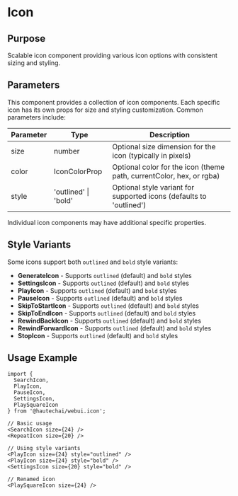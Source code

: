 # Icon

## Purpose
Scalable icon component providing various icon options with consistent sizing and styling.

## Parameters

This component provides a collection of icon components. Each specific icon has its own props for size and styling customization. Common parameters include:

| Parameter | Type | Description |
|-----------|------|-------------|
| size | number | Optional size dimension for the icon (typically in pixels) |
| color | IconColorProp | Optional color for the icon (theme path, currentColor, hex, or rgba) |
| style | 'outlined' \| 'bold' | Optional style variant for supported icons (defaults to 'outlined') |

Individual icon components may have additional specific properties.

## Style Variants

Some icons support both `outlined` and `bold` style variants:

- **GenerateIcon** - Supports `outlined` (default) and `bold` styles
- **SettingsIcon** - Supports `outlined` (default) and `bold` styles  
- **PlayIcon** - Supports `outlined` (default) and `bold` styles
- **PauseIcon** - Supports `outlined` (default) and `bold` styles
- **SkipToStartIcon** - Supports `outlined` (default) and `bold` styles
- **SkipToEndIcon** - Supports `outlined` (default) and `bold` styles
- **RewindBackIcon** - Supports `outlined` (default) and `bold` styles
- **RewindForwardIcon** - Supports `outlined` (default) and `bold` styles
- **StopIcon** - Supports `outlined` (default) and `bold` styles

## Usage Example
```tsx
import { 
  SearchIcon, 
  PlayIcon, 
  PauseIcon, 
  SettingsIcon,
  PlaySquareIcon 
} from '@hautechai/webui.icon';

// Basic usage
<SearchIcon size={24} />
<RepeatIcon size={20} />

// Using style variants
<PlayIcon size={24} style="outlined" />
<PlayIcon size={24} style="bold" />
<SettingsIcon size={20} style="bold" />

// Renamed icon
<PlaySquareIcon size={24} />
```